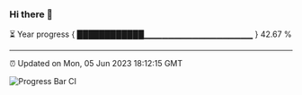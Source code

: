 ### Hi there 👋

⏳ Year progress { ████████████▁▁▁▁▁▁▁▁▁▁▁▁▁▁▁▁▁▁ } 42.67 %

---

⏰ Updated on Mon, 05 Jun 2023 18:12:15 GMT

![Progress Bar CI](https://github.com/liununu/liununu/workflows/Progress%20Bar%20CI/badge.svg)
